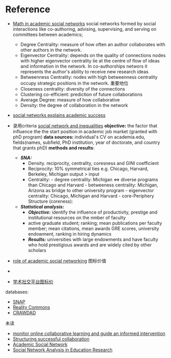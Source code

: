 # Reference 

 - [Math in academic social networks](https://www.researchgate.net/publication/284765879_The_Mathematics_of_Social_Network_Analysis_Metrics_for_Academic_Social_Networks/link/5b8cdc1fa6fdcc5f8b7a4fbe/download)
	social networks formed by social interactions like co-authoring, advising, supervising, and serving on committees between academics; 

	 - Degree Centrality: measure of how often an author collaborates with other authors in the network. 
	 - Eigenvector Centrality: depends on the quality of connections nodes with higher eigenvector centrality lie at the centre of flow of ideas and information in the network.
	 In co-authorships networs it represents the author's ability to receive new research ideas
	 -  Betweenness Centrality: nodes with high betweenness centrality occupy strategic positions in the network. 重要地位
	 - Closeness centrality: diversity of the connections
	 - Clustering co-efficient: prediction of future collaborations
	 - Average Degree: measure of how collaborative 
	 - Density: the degree of collaboration in the network  



 - [social networks explains academic success](https://www.pnas.org/content/pnas/116/3/792.full.pdf)
 
 
 - 录用criteria [social network and inequalities](https://anthrosource.onlinelibrary.wiley.com/doi/pdf/10.1111/aman.13158)
 **objective:** the factor that influence the the start position in academic job market (granted with phD program)
 **data sources:** individual's CV on academia.edu, fields(names, subfield, PhD institution, year of doctorate, and country that grants phD)
 **methods and results**: 
	 - ***SNA:*** 
		 - Density. reciprocity, centrality, coresness and GINI coefficient 
		 - Reciprocity: 10% symmetrical ties e.g. Chicago, Harvard, Berkeley, Michigan output > input
		 - Centrality:
				 - degree centrality: Michigan <=> diverse programs than Chicago and Harvard
				 - betweeness centrality: Michigan, Arizona as bridge to other university program 
				 - eigenvector centrality: Chicago, Michigan and Harvard 
				 - core-Periphery Structure (coreness): 
	 - ***Statistical analysis:*** 
		 - ***Objective:*** identify the influence of productivity, prestige and institutional resources on the nmber of faculty  
		 - active graduate student; ranking; mean publications per faculty member; mean citations, mean awards GRE scores, university endowment, ranking in hiring dynamics
		 - ***Results:***  universities with large endowments and have faculty who hold prestigious awards and are widely cited by other scholars
 
 
 - [role of academic social networking](https://www.researchgate.net/publication/267642307_Academics_and_their_online_networks_Exploring_the_role_of_academic_social_networking_sites)
	图标价值
 - 
 - [学术社交平台图标价](https://www.researchgate.net/publication/326706596_Academic_Social_Network_Sites_Opportunities_and_Challenges)

databases:

 - [SNAP](http://snap.stanford.edu/data/index.html#wikipedia)
 - [Reality Commons](http://realitycommons.media.mit.edu/gallery.html)
 - [CRAWDAD](http://www.crawdad.org/upb/hyccups/20161017/)

未读
 - [monitor online collaborative learning and guide an informed intervention](https://journals.plos.org/plosone/article/file?id=10.1371/journal.pone.0194777&type=printable)
 - [Structuring successful collaboration](https://implementationscience.biomedcentral.com/track/pdf/10.1186/s13012-016-0381-y)
 - [Academic Social Network](http://thealphalab.org/papers/Academic%20social%20networks%20Modeling,%20analysis,%20mining%20and%20applications.pdf)
 - [Social Network Analysis in Education Research](https://www.ncbi.nlm.nih.gov/pmc/articles/PMC4041496/pdf/167.pdf)

<!--stackedit_data:
eyJoaXN0b3J5IjpbMTE2ODUyMjA2NV19
-->